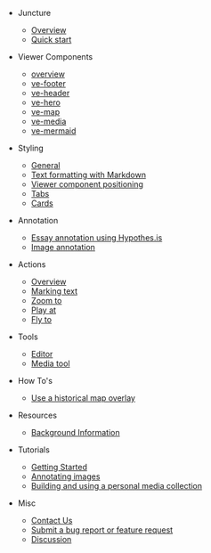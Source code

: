 - Juncture

  - [Overview](/)
  - [Quick start](/quick-start)

- Viewer Components
  - [overview](/overview)
  - [ve-footer](/components/footer)
  - [ve-header](/components/header)
  - [ve-hero](/components/hero)
  - [ve-map](/components/map)
  - [ve-media](/components/media)
  - [ve-mermaid](/components/mermaid)

- Styling
  - [General](/styling/general)
  - [Text formatting with Markdown](/styling/markdown)
  - [Viewer component positioning](/styling/component-positioning)
  - [Tabs](/styling/tabs)
  - [Cards](/styling/cards)

- Annotation
  - [Essay annotation using Hypothes.is](/essay-annotation)
  - [Image annotation](/image-annotation)

- Actions
  - [Overview](/actions)
  - [Marking text](/actions/marking-text)
  - [Zoom to](/actions/zoom-to)
  - [Play at](/actions/play-at)
  - [Fly to](/actions/fly-to)

- Tools
  - [Editor](/tools/editor)
  - [Media tool](/tools/media-tool)

- How To's
  - [Use a historical map overlay](/howto/historical-map)

- Resources
  - [Background Information](/background)

- Tutorials
  - [Getting Started](/tutorials/getting-started)
  - [Annotating images](/tutorials/annotating-images)
  - [Building and using a personal media collection](/tutorials/media-collection)

- Misc
  - [Contact Us](/contact)
  - [Submit a bug report or feature request](/issues)
  - [Discussion](/discussion)